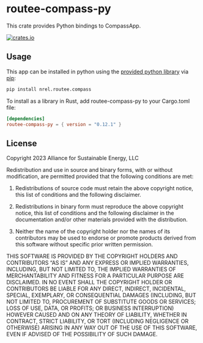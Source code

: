 # routee-compass-py

This crate provides Python bindings to CompassApp.

[![crates.io](https://img.shields.io/crates/v/routee-compass-py.svg)](https://crates.io/crates/routee-compass-py)

## Usage

This app can be installed in python using the [provided python library](../../python) via [pip](https://pypi.org/project/nrel.routee.compass/):

```bash
pip install nrel.routee.compass
```

To install as a library in Rust, add routee-compass-py to your Cargo.toml file:

```toml
[dependencies]
routee-compass-py = { version = "0.12.1" }
```

## License

Copyright 2023 Alliance for Sustainable Energy, LLC

Redistribution and use in source and binary forms, with or without modification, are permitted provided that the following conditions are met:

1. Redistributions of source code must retain the above copyright notice, this list of conditions and the following disclaimer.

2. Redistributions in binary form must reproduce the above copyright notice, this list of conditions and the following disclaimer in the documentation and/or other materials provided with the distribution.

3. Neither the name of the copyright holder nor the names of its contributors may be used to endorse or promote products derived from this software without specific prior written permission.

THIS SOFTWARE IS PROVIDED BY THE COPYRIGHT HOLDERS AND CONTRIBUTORS “AS IS” AND ANY EXPRESS OR IMPLIED WARRANTIES, INCLUDING, BUT NOT LIMITED TO, THE IMPLIED WARRANTIES OF MERCHANTABILITY AND FITNESS FOR A PARTICULAR PURPOSE ARE DISCLAIMED. IN NO EVENT SHALL THE COPYRIGHT HOLDER OR CONTRIBUTORS BE LIABLE FOR ANY DIRECT, INDIRECT, INCIDENTAL, SPECIAL, EXEMPLARY, OR CONSEQUENTIAL DAMAGES (INCLUDING, BUT NOT LIMITED TO, PROCUREMENT OF SUBSTITUTE GOODS OR SERVICES; LOSS OF USE, DATA, OR PROFITS; OR BUSINESS INTERRUPTION) HOWEVER CAUSED AND ON ANY THEORY OF LIABILITY, WHETHER IN CONTRACT, STRICT LIABILITY, OR TORT (INCLUDING NEGLIGENCE OR OTHERWISE) ARISING IN ANY WAY OUT OF THE USE OF THIS SOFTWARE, EVEN IF ADVISED OF THE POSSIBILITY OF SUCH DAMAGE.

